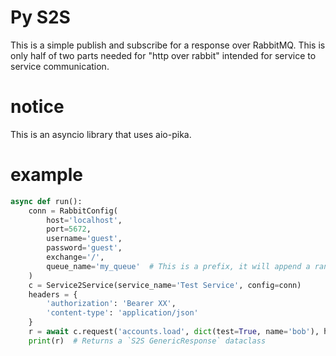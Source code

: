 # Py S2S

This is a simple publish and subscribe for a response over RabbitMQ. This is only half of two parts needed for "http over rabbit" intended for service to service communication.

# notice
This is an asyncio library that uses aio-pika.

# example

```py
async def run():
    conn = RabbitConfig(
        host='localhost',
        port=5672,
        username='guest',
        password='guest',
        exchange='/',
        queue_name='my_queue'  # This is a prefix, it will append a random string to the end of this.
    )
    c = Service2Service(service_name='Test Service', config=conn)
    headers = {
        'authorization': 'Bearer XX',
        'content-type': 'application/json'
    }
    r = await c.request('accounts.load', dict(test=True, name='bob'), headers=headers)
    print(r)  # Returns a `S2S GenericResponse` dataclass

```